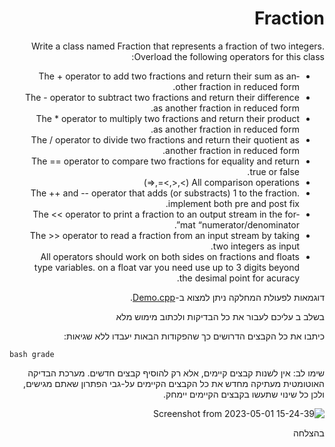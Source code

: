 <div dir="rtl" lang="en">

# Fraction
Write a class named Fraction that represents a fraction of two integers. Overload the following operators for this class:

* The + operator to add two fractions and return their sum as another fraction in reduced form.
* The - operator to subtract two fractions and return their difference as another fraction in reduced form.
* The * operator to multiply two fractions and return their product as another fraction in reduced form.
* The / operator to divide two fractions and return their quotient as another fraction in reduced form.
* The == operator to compare two fractions for equality and return true or false.
* All comparison operations (>,<,>=,<=)
* The ++ and -- operator that adds (or substracts) 1 to the fraction. implement both pre and post fix.
* The << operator to print a fraction to an output stream in the format “numerator/denominator”.
* The >> operator to read a fraction from an input stream by taking two integers as input. 
* All operators should work on both sides on fractions and floats type variables. on a float var you need use up to 3 digits beyond the desimal point for acuracy.  

דוגמאות לפעולת המחלקה ניתן למצוא ב-[Demo.cpp](Demo.cpp).

בשלב ב עליכם לעבור את כל הבדיקות ולכתוב מימוש מלא 

כיתבו את כל הקבצים הדרושים כך שהפקודות הבאות יעבדו ללא שגיאות:

<div dir='ltr'>

    bash grade

</div>


שימו לב:
אין לשנות קבצים קיימים, אלא רק להוסיף קבצים חדשים.
מערכת הבדיקה האוטומטית מעתיקה מחדש את כל הקבצים הקיימים על-גבי הפתרון שאתם מגישים,
ולכן כל שינוי שתעשו בקבצים הקיימים יימחק.

![Screenshot from 2023-05-01 15-24-39](https://user-images.githubusercontent.com/92846018/235452612-5279b448-fceb-4612-9fa7-bdb31379328b.png)

    

בהצלחה
</div>

